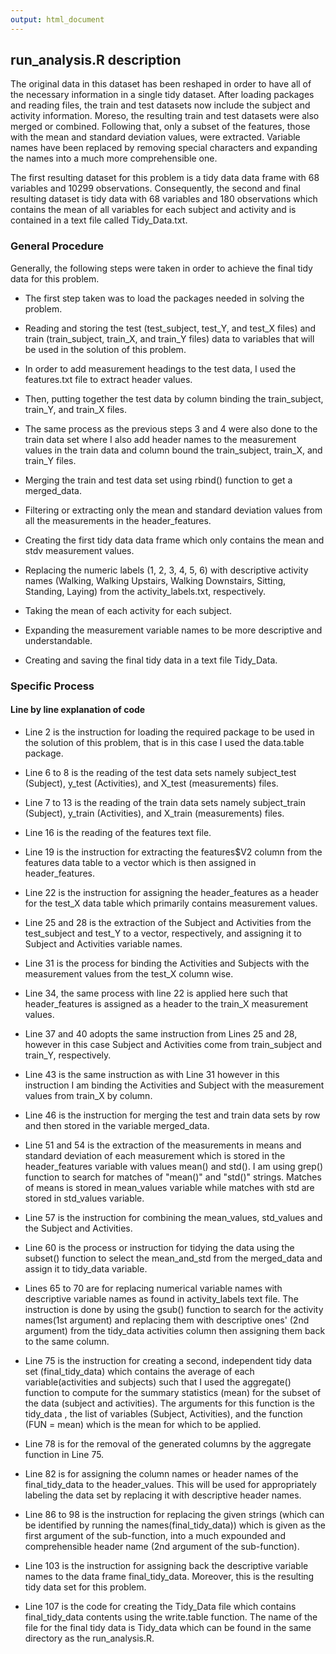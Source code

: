 ```yaml
---
output: html_document
---
```


## run_analysis.R description
The original data in this dataset has been reshaped in order to have all of the necessary information in a single tidy dataset. After loading packages and reading files, the train and test datasets now include the subject and activity information. Moreso, the resulting train and test datasets were also merged or combined. Following that, only a subset of the features, those with the mean and standard deviation values, were extracted. Variable names have been replaced by removing special characters and expanding the names into a much more comprehensible one. 

The first resulting dataset for this problem is a tidy data data frame with 68 variables and 10299 observations. Consequently, the second and final resulting dataset is tidy data with 68 variables and 180 observations which contains the mean of all variables for each subject and activity and is contained in a text file called Tidy_Data.txt.

### General Procedure
Generally, the following steps were taken in order to achieve the final tidy data for this problem.

- The first step taken was to load the packages needed in solving the problem.

- Reading and storing the test (test_subject, test_Y, and test_X files) and train (train_subject, train_X, and train_Y files) data to variables that will be used in the solution of this problem.

- In order to add measurement headings to the test data, I used the features.txt file to extract header values.

- Then, putting together the test data by column binding the train_subject, train_Y, and train_X files.

- The same process as the previous steps 3 and 4 were also done to the train data set where I also add header names to the measurement values in the train data and column bound the train_subject, train_X, and train_Y files.

- Merging the train and test data set using rbind() function to get a merged_data.

- Filtering or extracting only the mean and standard deviation values from all the measurements in the header_features. 

- Creating the first tidy data data frame which only contains the mean and stdv measurement values.

- Replacing the numeric labels (1, 2, 3, 4, 5, 6) with descriptive activity names (Walking, Walking Upstairs, Walking Downstairs, Sitting, Standing, Laying) from the activity_labels.txt, respectively.

- Taking the mean of each activity for each subject.

- Expanding the measurement variable names to be more descriptive and understandable.

- Creating and saving the final tidy data in a text file Tidy_Data.

### Specific Process
#### Line by line explanation of code

- Line 2 is the instruction for loading the required package to be used in the solution of this problem, that is in this case I used the data.table package.

- Line 6 to 8 is the reading of the test data sets namely subject_test (Subject), y_test (Activities), and X_test (measurements) files.

- Line 7 to 13 is the reading of the train data sets namely subject_train (Subject), y_train (Activities), and X_train (measurements) files.

- Line 16 is the reading of the features text file.

- Line 19 is the instruction for extracting the features$V2 column from the features data table to a vector which is then assigned in header_features. 

- Line 22 is the instruction for assigning the header_features as a header for the test_X data table which primarily contains measurement values.

- Line 25 and 28 is the extraction of the Subject and Activities from the test_subject and test_Y to a vector, respectively, and assigning it to Subject and Activities variable names.

- Line 31 is the process for binding the Activities and Subjects with the measurement values from the test_X column wise.

- Line 34, the same process with line 22 is applied here such that header_features is assigned as a header to the train_X measurement values.

- Line 37 and 40 adopts the same instruction from Lines 25 and 28, however in this case Subject and Activities come from train_subject and train_Y, respectively.

- Line 43 is the same instruction as with Line 31 however in this instruction I am binding the Activities and Subject with the measurement values from train_X by column.

- Line 46 is the instruction for merging the test and train data sets by row and then stored in the variable merged_data.

- Line 51 and 54 is the extraction of the measurements in means and standard deviation of each measurement which is stored in the header_features variable with values mean() and std(). I am using grep() function to search for matches of "mean()" and "std()" strings. Matches of means is stored in mean_values variable while matches with std are stored in std_values variable.

- Line 57 is the instruction for combining the mean_values, std_values and the Subject and Activities.

- Line 60 is the process or instruction for tidying the data using the subset() function to select the mean_and_std from the merged_data and assign it to tidy_data variable.

- Lines 65 to 70 are for replacing numerical variable names with descriptive variable names as found in activity_labels text file. The instruction is done by using the gsub() function to search for the activity names(1st argument) and replacing them with descriptive ones' (2nd argument) from the tidy_data activities column then assigning them back to the same column.

- Line 75 is the instruction for creating a second, independent tidy data set (final_tidy_data) which contains the average of each variable(activities and subjects) such that I used the aggregate() function to compute for the summary statistics (mean) for the subset of the data (subject and activities). The arguments for this function is the tidy_data , the list of variables (Subject, Activities), and the function (FUN = mean) which is the mean for which to be applied.

- Line 78 is for the removal of the generated columns by the aggregate function in Line 75.

- Line 82 is for assigning the column names or header names of the final_tidy_data to the header_values. This will be used for appropriately labeling the data set by replacing it with descriptive header names.

- Line 86 to 98 is the instruction for replacing the given strings (which can be identified by running the names(final_tidy_data)) which is given as the first argument of the sub-function, into a much expounded and comprehensible header name (2nd argument of the sub-function).

- Line 103 is the instruction for assigning back the descriptive variable names to the data frame final_tidy_data. Moreover, this is the resulting tidy data set for this problem.

- Line 107 is the code for creating the Tidy_Data file which contains final_tidy_data contents using the write.table function. The name of the file for the final tidy data is Tidy_data which can be found in the same directory as the run_analysis.R.
